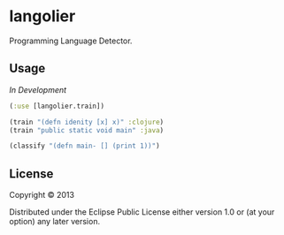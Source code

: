 # langolier

Programming Language Detector.

## Usage

*In Development*

``` clojure
(:use [langolier.train])

(train "(defn idenity [x] x)" :clojure)
(train "public static void main" :java)

(classify "(defn main- [] (print 1))")
```

## License

Copyright © 2013

Distributed under the Eclipse Public License either version 1.0 or (at
your option) any later version.
